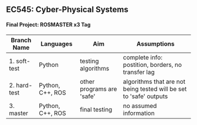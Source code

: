 ## **EC545: Cyber-Physical Systems**
#### **Final Project: ROSMASTER x3 Tag**

| Branch Name | Languages | Aim | Assumptions |
| -- | -- | -- | -- |
| 1. soft-test | Python | testing algorithms | complete info: postition, borders, no transfer lag |
| 2. hard-test | Python, C++, ROS | other programs are 'safe' | algorithms that are not being tested will be set to 'safe' outputs |
| 3. master | Python, C++, ROS | final testing | no assumed information |
